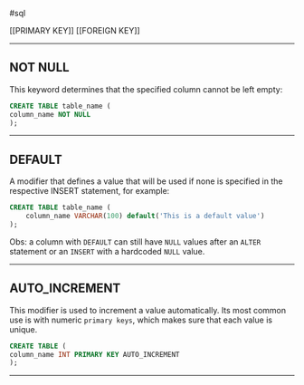 #sql 

 [[PRIMARY KEY]]
 [[FOREIGN KEY]]

---------------------------------

## NOT NULL

This keyword determines that the specified column cannot be left empty:

```SQL
CREATE TABLE table_name (
column_name NOT NULL
);
```

-----------------------------

## DEFAULT

A modifier that defines a value that will be used if none is specified in the respective INSERT statement, for example:

```sql
CREATE TABLE table_name (
	column_name VARCHAR(100) default('This is a default value')
);
```

Obs: a column with `DEFAULT` can still have `NULL` values after an `ALTER` statement or an `INSERT` with a hardcoded `NULL` value.

---------------------------------

## AUTO_INCREMENT

This modifier is used to increment a value automatically. Its most common use is with numeric `primary keys`, which makes sure that each value is unique.

```sql
CREATE TABLE (
column_name INT PRIMARY KEY AUTO_INCREMENT
);
```

----------------------

